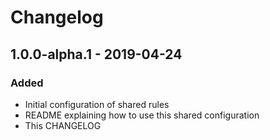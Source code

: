 # Changelog

## 1.0.0-alpha.1 - 2019-04-24

### Added

- Initial configuration of shared rules
- README explaining how to use this shared configuration
- This CHANGELOG
